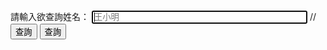 請輸入欲查詢姓名：
			<input type="num" id="name" value="" placeholder="王小明" size="40" autofocus>
			//<input type="submit" value="查詢" onclick="showHint(name.value);">
			<input type="submit" value="查詢" onclick="/plist.js">
<script src="/plist.js"></script>


<span id="order_status"></span>
